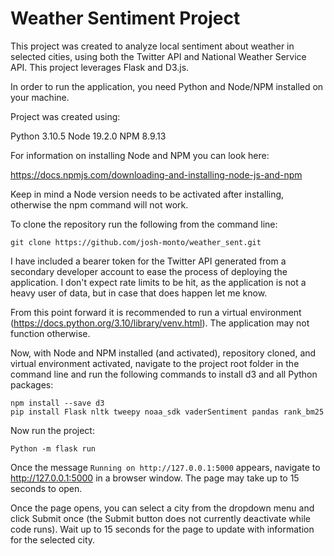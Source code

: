 # Weather Sentiment Project

This project was created to analyze local sentiment about weather in selected cities,
using both the Twitter API and National Weather Service API. This project leverages Flask and D3.js.

In order to run the application, you need Python and Node/NPM installed on your machine.

Project was created using:

Python 3.10.5
Node 19.2.0
NPM 8.9.13

For information on installing Node and NPM you can look here:

https://docs.npmjs.com/downloading-and-installing-node-js-and-npm

Keep in mind a Node version needs to be activated after installing, otherwise the npm command will not work.

To clone the repository run the following from the command line:
```
git clone https://github.com/josh-monto/weather_sent.git
```

I have included a bearer token for the Twitter API generated from a secondary developer account to ease the process of deploying the application. I don't expect rate limits to be hit, as the application is not a heavy user of data, but in case that does happen let me know.

From this point forward it is recommended to run a virtual environment (https://docs.python.org/3.10/library/venv.html). The application may not function otherwise.

Now, with Node and NPM installed (and activated), repository cloned, and virtual environment activated, navigate to the project root folder in the command line and run the following commands to install d3 and all Python packages:

```
npm install --save d3
pip install Flask nltk tweepy noaa_sdk vaderSentiment pandas rank_bm25
```

Now run the project:

```
Python -m flask run
```

Once the message `Running on http://127.0.0.1:5000` appears, navigate to http://127.0.0.1:5000 in a browser window. The page may take up to 15 seconds to open.

Once the page opens, you can select a city from the dropdown menu and click Submit once (the Submit button does not currently deactivate while code runs). Wait up to 15 seconds for the page to update with information for the selected city.
